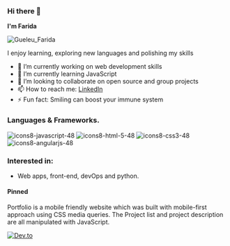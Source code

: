 ### Hi there 👋


**I'm Farida** 
<!--is a ✨ _special_ ✨ repository because its `README.md` (this file) appears on your GitHub profile.-->
![Gueleu_Farida](https://user-images.githubusercontent.com/23447217/215243217-4b5ca097-ce53-40da-9b2a-1a724ffba6cf.png)






I enjoy learning, exploring new languages and polishing my skills 

- 🔭 I’m currently working on web development skills
- 🌱 I’m currently learning JavaScript
- 👯 I’m looking to collaborate on open source and group projects <!-- - 🤔 I’m looking for help with ... --> <!-- - 💬 Ask me about ... -->
- 📫 How to reach me: [LinkedIn](https://www.linkedin.com/in/farida-gueleu/) <!-- - 😄 Pronouns: ... -->
- ⚡ Fun fact: Smiling can boost your immune system

### Languages & Frameworks.
![icons8-javascript-48](https://user-images.githubusercontent.com/23447217/215258025-be054b31-f111-4c3d-8604-c8efac4d6d9e.png)
![icons8-html-5-48](https://user-images.githubusercontent.com/23447217/215258099-b198b78d-097e-4b42-ba68-8b25390ece63.png)
![icons8-css3-48](https://user-images.githubusercontent.com/23447217/215258114-bb82fe53-c2b6-4982-b6ce-3e059d22d9f7.png)
![icons8-angularjs-48](https://user-images.githubusercontent.com/23447217/215257974-f7da6254-329d-415a-956f-5018f6f939a4.png)

<!-- [![Top Langs](https://github-readme-stats.vercel.app/api/top-langs/?username=SFarida)](https://github.com/anuraghazra/github-readme-stats) -->


<!-- ### Github stats
![Anurag's GitHub stats](https://github-readme-stats.vercel.app/api?username=SFarida&count_private=true&show_icons=true&theme=tokyonight) -->

### Interested in:
- Web apps, front-end, devOps and python.


#### Pinned
Portfolio is a mobile friendly website which was built with mobile-first approach using CSS media queries. The Project list and project description are all manipulated with JavaScript.

[![Dev.to](https://github-readme-stats.vercel.app/api/pin/?username=SFarida&repo=portfolio)](https://github.com/SFarida/portfolio)


